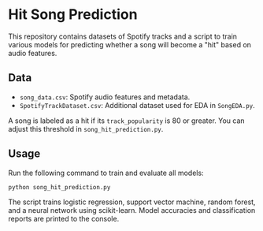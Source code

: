 # Hit Song Prediction

This repository contains datasets of Spotify tracks and a script to train various models for predicting whether a song will become a "hit" based on audio features.

## Data
- `song_data.csv`: Spotify audio features and metadata.
- `SpotifyTrackDataset.csv`: Additional dataset used for EDA in `SongEDA.py`.

A song is labeled as a hit if its `track_popularity` is 80 or greater. You can adjust this threshold in `song_hit_prediction.py`.

## Usage
Run the following command to train and evaluate all models:

```bash
python song_hit_prediction.py
```

The script trains logistic regression, support vector machine, random forest, and a neural network using scikit-learn. Model accuracies and classification reports are printed to the console.
